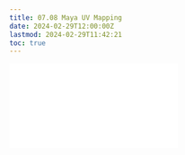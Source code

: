 ```yaml
---
title: 07.08 Maya UV Mapping
date: 2024-02-29T12:00:00Z
lastmod: 2024-02-29T11:42:21
toc: true
---
```


![Link to included file content](../../../../3d-modeling/maya/uv-mapping-maya.md)
